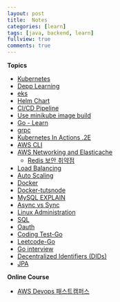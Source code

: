 ```yaml
---
layout: post
title:  Notes
categories: [learn]
tags: [java, backend, learn]
fullview: true
comments: true
---
```



**Topics**
- [Kubernetes](articles/k8s)
- [Depp Learning](articles/dplearn)
- [eks](articles/eks)
- [Helm Chart](articles/helm.pdf)
- [CI/CD Pipeline](articles/cicd)
- [Use minikube image build](articles/minikube_dev)
- [Go - Learn](articles/golang)
- [grpc](articles/grpc)
- [Kubernetes In Actions .2E](articles/doc_k_in_actions)
- [AWS CLI](articles/doc_aws_cli)
- [AWS Networking and  Elasticache](articles/elasticache)
    - [Redis 보안 취약점](articles/redis_hacked)
- [Load Balancing](articles/load_balancing)
- [Auto Scaling](articles/auto_scaling)
- [Docker](articles/docker)
- [Docker-tutsnode](articles/docker_tutsnode)
- [MySQL EXPLAIN](articles/mysql_explain)
- [Async vs Sync](articles/async_sync)
- [Linux Administration](articles/linux_admin)
- [SQL](articles/sql)
- [Oauth](articles/oauth)
- [Coding Test-Go](articles/go_coding_test)
- [Leetcode-Go](articles/go_leet)
- [Go interview](articles/interview_golang)
- [Decentralized Identifiers (DIDs)](articles/did.pdf)
- [JPA](articles/jpa)

<!--
**Coding Test**
- [Golang leetcode](go_leet)
- [Golang baekjoon](baekjoon)
- [파이썬.Crash Course.2E](python_crash_course)
- [파이썬.코딩 basic](python_coding_basic)
- [파이썬.코딩 test](python_coding_test)
- [파이썬.baekjun](python_baekjun)
- [자바](README_java)
-->

**Online Course**
- [AWS Devops 패스트캠퍼스](articles/fc_aws)

